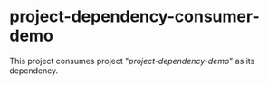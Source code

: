 # project-dependency-consumer-demo
This project consumes project "_project-dependency-demo_" as its dependency.
